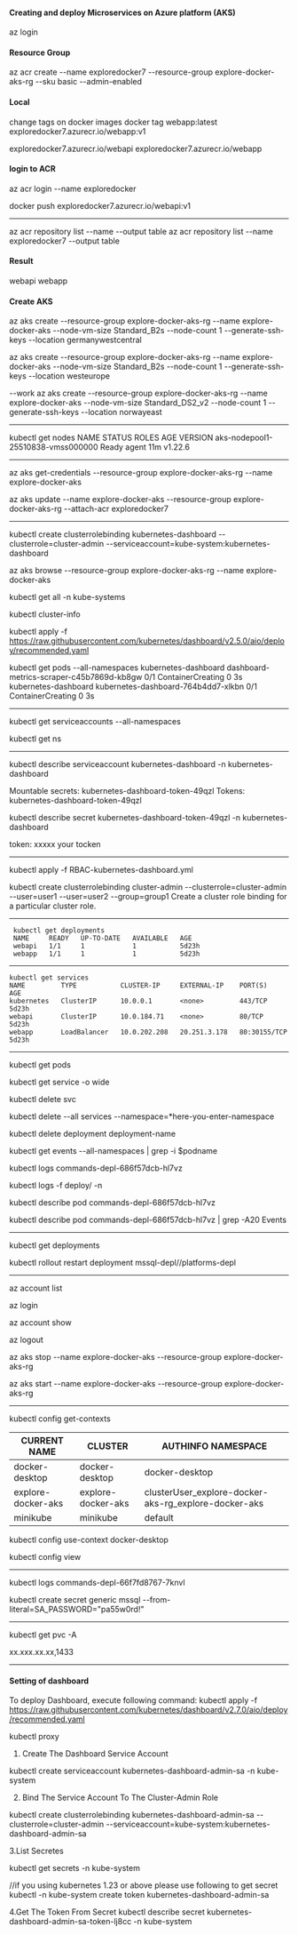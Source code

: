 	
####  Creating and deploy Microservices on Azure platform (AKS)
az login

####  Resource Group

az acr create --name exploredocker7 --resource-group explore-docker-aks-rg --sku basic --admin-enabled

#### Local

change tags on docker images
docker tag webapp:latest exploredocker7.azurecr.io/webapp:v1

exploredocker7.azurecr.io/webapi
exploredocker7.azurecr.io/webapp


#### login to ACR

az acr login --name exploredocker    

docker push exploredocker7.azurecr.io/webapi:v1

--------------------------------------------------

az acr repository list --name <registry-name> --output table
az acr repository list --name exploredocker7 --output table

     
 #### Result 
  webapi
  webapp


#### Create AKS

az aks create --resource-group explore-docker-aks-rg --name explore-docker-aks --node-vm-size Standard_B2s --node-count 1 --generate-ssh-keys --location germanywestcentral


az aks create --resource-group explore-docker-aks-rg --name explore-docker-aks --node-vm-size Standard_B2s --node-count 1 --generate-ssh-keys --location westeurope

--work
az aks create --resource-group explore-docker-aks-rg --name explore-docker-aks --node-vm-size Standard_DS2_v2 --node-count 1 --generate-ssh-keys --location norwayeast



------------------------------------------------
kubectl get nodes
NAME                                STATUS   ROLES   AGE   VERSION
aks-nodepool1-25510838-vmss000000   Ready    agent   11m   v1.22.6

-------------------------------------------------------------
az aks get-credentials --resource-group explore-docker-aks-rg --name explore-docker-aks

az aks update --name explore-docker-aks --resource-group explore-docker-aks-rg --attach-acr exploredocker7

------------------------------------------------------------


kubectl create clusterrolebinding kubernetes-dashboard --clusterrole=cluster-admin --serviceaccount=kube-system:kubernetes-dashboard

az aks browse --resource-group explore-docker-aks-rg --name explore-docker-aks


kubectl get all -n kube-systems

kubectl cluster-info

kubectl apply -f https://raw.githubusercontent.com/kubernetes/dashboard/v2.5.0/aio/deploy/recommended.yaml

 kubectl get pods --all-namespaces
kubernetes-dashboard   dashboard-metrics-scraper-c45b7869d-kb8gw   0/1     ContainerCreating   0          3s
kubernetes-dashboard   kubernetes-dashboard-764b4dd7-xlkbn         0/1     ContainerCreating   0          3s

------------------------------------------------------------------
 kubectl get serviceaccounts --all-namespaces

 kubectl get ns

------------------------------------------------------------------
 kubectl describe serviceaccount kubernetes-dashboard -n kubernetes-dashboard

Mountable secrets:   kubernetes-dashboard-token-49qzl
Tokens:              kubernetes-dashboard-token-49qzl

kubectl describe secret kubernetes-dashboard-token-49qzl -n kubernetes-dashboard

token:      xxxxx your tocken

-------------------------------------------------------------------

 kubectl apply -f RBAC-kubernetes-dashboard.yml


kubectl create clusterrolebinding cluster-admin --clusterrole=cluster-admin --user=user1 --user=user2 --group=group1
Create a cluster role binding for a particular cluster role.

-------------------------------------------------------------------

     kubectl get deployments
     NAME     READY   UP-TO-DATE   AVAILABLE   AGE			
     webapi   1/1     1            1           5d23h
     webapp   1/1     1            1           5d23h
-------------------------------------------------------------------

    kubectl get services
    NAME         TYPE           CLUSTER-IP     EXTERNAL-IP    PORT(S)        AGE								
    kubernetes   ClusterIP      10.0.0.1       <none>         443/TCP        5d23h
    webapi       ClusterIP      10.0.184.71    <none>         80/TCP         5d23h
    webapp       LoadBalancer   10.0.202.208   20.251.3.178   80:30155/TCP   5d23h
-------------------------------------------------------------------
kubectl get pods

kubectl get service -o wide

kubectl delete svc

kubectl delete --all services --namespace=*here-you-enter-namespace

kubectl delete deployment deployment-name


kubectl get events --all-namespaces  | grep -i $podname

kubectl logs commands-depl-686f57dcb-hl7vz

kubectl logs -f deploy/ -n

kubectl describe pod commands-depl-686f57dcb-hl7vz

kubectl describe pod commands-depl-686f57dcb-hl7vz | grep -A20 Events

----------------------------------------------------------------------

kubectl get deployments

kubectl rollout restart deployment  mssql-depl//platforms-depl

----------------------------------------------------------------------
az account list

az login

az account show

az logout

az aks stop  --name explore-docker-aks --resource-group explore-docker-aks-rg

az aks start --name explore-docker-aks --resource-group explore-docker-aks-rg

----------------------------------------------------------------------

kubectl config get-contexts

| CURRENT   NAME     | CLUSTER            | AUTHINFO        NAMESPACE                            |
|--------------------|--------------------|------------------------------------------------------|
| docker-desktop     | docker-desktop     | docker-desktop                                       |
| explore-docker-aks | explore-docker-aks | clusterUser_explore-docker-aks-rg_explore-docker-aks |
| minikube           | minikube           | default                                              |

 kubectl config use-context docker-desktop

 kubectl config view

----------------------------------------------------------------------
 kubectl logs commands-depl-66f7fd8767-7knvl

 kubectl create secret generic mssql --from-literal=SA_PASSWORD="pa55w0rd!"

----------------------------------------------------------------------

kubectl get pvc -A

xx.xxx.xx.xx,1433

---
#### Setting of dashboard


To deploy Dashboard, execute following command:
kubectl apply -f https://raw.githubusercontent.com/kubernetes/dashboard/v2.7.0/aio/deploy/recommended.yaml

kubectl proxy


1. Create The Dashboard Service Account

kubectl create serviceaccount kubernetes-dashboard-admin-sa -n kube-system

2. Bind The Service Account To The Cluster-Admin Role

kubectl create clusterrolebinding kubernetes-dashboard-admin-sa --clusterrole=cluster-admin --serviceaccount=kube-system:kubernetes-dashboard-admin-sa

3.List Secretes

kubectl get secrets -n kube-system

//if you using kubernetes 1.23 or above please use following to get secret
kubectl -n kube-system create token kubernetes-dashboard-admin-sa

4.Get The Token From Secret
kubectl describe secret kubernetes-dashboard-admin-sa-token-lj8cc -n kube-system
